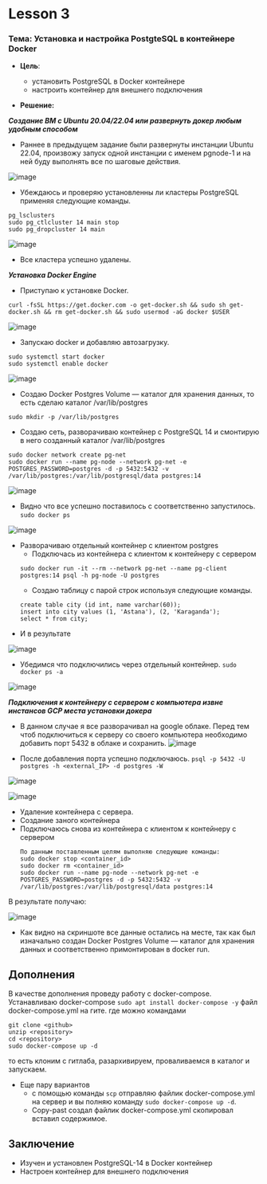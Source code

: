 # Lesson 3
### Тема: Установка и настройка PostgteSQL в контейнере Docker
* __Цель__:
  * установить PostgreSQL в Docker контейнере
  * настроить контейнер для внешнего подключения

* __Решение:__

___Cоздание ВМ с Ubuntu 20.04/22.04 или развернуть докер любым удобным способом___

* Раннее в предыдущем задание были развернуты инстанции Ubuntu 22.04, произвожу запуск одной инстанции с именем pgnode-1 и на ней буду выполнять все по шаговые действия.

![image](https://user-images.githubusercontent.com/85208391/198849625-407b2ffa-7d62-43fc-be14-3f7e0bf1661f.png)

* Убеждаюсь и проверяю установленны ли кластеры PostgreSQL применяя следующие команды.

``` 
pg_lsclusters
sudo pg_ctlcluster 14 main stop
sudo pg_dropcluster 14 main
```

![image](https://user-images.githubusercontent.com/85208391/198852411-50128c7f-b8f5-4ba6-b15c-d79678b42e44.png)

* Все кластера успешно удалены.

___Установка Docker Engine___

* Приступаю к установке Docker.
```
curl -fsSL https://get.docker.com -o get-docker.sh && sudo sh get-docker.sh && rm get-docker.sh && sudo usermod -aG docker $USER
```

![image](https://user-images.githubusercontent.com/85208391/198853185-945f4d3a-38d7-4ee8-93e7-a05566b0a077.png)

* Запускаю docker и добавляю автозагрузку.

```
sudo systemctl start docker
sudo systemctl enable docker
```

![image](https://user-images.githubusercontent.com/85208391/198853447-8c2f0c8c-9b9c-4e98-8c66-83b670f304c6.png)

* Создаю Docker Postgres Volume — каталог для хранения данных, то есть сделаю каталог /var/lib/postgres
```
sudo mkdir -p /var/lib/postgres
```

* Создаю сеть, разворачиваю контейнер с PostgreSQL 14 и смонтирую в него созданный каталог /var/lib/postgres
```
sudo docker network create pg-net
sudo docker run --name pg-node --network pg-net -e POSTGRES_PASSWORD=postgres -d -p 5432:5432 -v /var/lib/postgres:/var/lib/postgresql/data postgres:14
```

![image](https://user-images.githubusercontent.com/85208391/198855489-a0d8c526-c5ca-4db1-adb0-a7fd42e33cb3.png)

* Видно что все успешно поставилось c соответственно запустилось.
``` sudo docker ps ```

![image](https://user-images.githubusercontent.com/85208391/198858160-5fc0c349-dae9-4651-992c-942b133c841d.png)


* Разворачиваю отдельный контейнер с клиентом postgres
   * Подключась из контейнера с клиентом к контейнеру с сервером
   ``` 
   sudo docker run -it --rm --network pg-net --name pg-client postgres:14 psql -h pg-node -U postgres 
   ```
   * Создаю таблицу с парой строк используя следующие команды.
   ```
   create table city (id int, name varchar(60));
   insert into city values (1, 'Astana'), (2, 'Karaganda');
   select * from city;
   ```
* И в результате 

![image](https://user-images.githubusercontent.com/85208391/198858660-c40b5e11-6083-46cc-b0d9-b5f50669bf58.png)

* Убедимся что подключились через отдельный контейнер. ```sudo docker ps -a```

![image](https://user-images.githubusercontent.com/85208391/198859156-f0c2f77d-af92-49c7-b54b-52decf6c0fcc.png)


___Подключения к контейнеру с сервером с компьютера извне инстансов GCP места установки докера___
* В данном случае я все разворачивал на google облаке. Перед тем чтоб подключиться к серверу со своего компьютера необходимо добавить порт 5432 в облаке и сохранить.
![image](https://user-images.githubusercontent.com/85208391/198860710-447219ec-23af-48db-abde-ce76b7bdf607.png)



* После добавления порта успешно подключаюсь. ```psql -p 5432 -U postgres -h <external_IP> -d postgres -W```

![image](https://user-images.githubusercontent.com/85208391/198860761-be889ff6-c393-45c6-b1b3-5db308bb2c3d.png)


![image](https://user-images.githubusercontent.com/85208391/198861281-6ad57844-756f-42e0-8f04-0698f4bb754c.png)

* Удаление контейнера с сервера.
* Создание заного контейнера
* Подключаюсь снова из контейнера с клиентом к контейнеру с сервером
  ``` 
  По данным поставленным целям выполняю следующие команды:
  sudo docker stop <container_id>
  sudo docker rm <container_id>
  sudo docker run --name pg-node --network pg-net -e POSTGRES_PASSWORD=postgres -d -p 5432:5432 -v /var/lib/postgres:/var/lib/postgresql/data postgres:14
  ```
В результате получаю:

![image](https://user-images.githubusercontent.com/85208391/198866842-a188aa75-af99-48d6-ba28-d97307b262e5.png)

* Как видно на скриншоте все данные остались на месте, так как был изначально создан Docker Postgres Volume — каталог для хранения данных и соответственно примонтирован в docker run.

## Дополнения
В качестве дополнения проведу работу с docker-compose.
Устанавливаю docker-compose ``` sudo apt install docker-compose -y ```
файл docker-compose.yml на гите.
где можно командами
``` 
git clone <github>
unzip <repository>
cd <repository>
sudo docker-compose up -d
```
то есть клоним с гитлаба, разархивируем, проваливаемся в каталог и запускаем.

* Еще пару вариантов
   * с помощью команды ```scp``` отправляю файлик docker-compose.yml на сервер и вы полняю команду ``` sudo docker-compose up -d ```.
   * Copy-past создал файлик docker-compose.yml скопировал вставил содержимое.

## Заключение
* Изучен и установлен PostgreSQL-14 в Docker контейнер
* Настроен контейнер для внешнего подключения 




